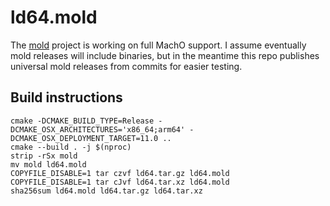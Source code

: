 # ld64.mold

The [mold](https://github.com/rui314/mold) project is working on full
MachO support. I assume eventually mold releases will include binaries,
but in the meantime this repo publishes universal mold releases from
commits for easier testing.

## Build instructions

```
cmake -DCMAKE_BUILD_TYPE=Release -DCMAKE_OSX_ARCHITECTURES='x86_64;arm64' -DCMAKE_OSX_DEPLOYMENT_TARGET=11.0 ..
cmake --build . -j $(nproc)
strip -rSx mold
mv mold ld64.mold
COPYFILE_DISABLE=1 tar czvf ld64.tar.gz ld64.mold
COPYFILE_DISABLE=1 tar cJvf ld64.tar.xz ld64.mold
sha256sum ld64.mold ld64.tar.gz ld64.tar.xz
```
